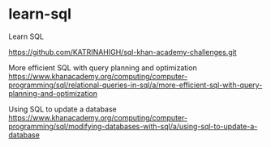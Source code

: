 # learn-sql
Learn SQL

https://github.com/KATRINAHIGH/sql-khan-academy-challenges.git


More efficient SQL with query planning and optimization
https://www.khanacademy.org/computing/computer-programming/sql/relational-queries-in-sql/a/more-efficient-sql-with-query-planning-and-optimization

Using SQL to update a database
https://www.khanacademy.org/computing/computer-programming/sql/modifying-databases-with-sql/a/using-sql-to-update-a-database
